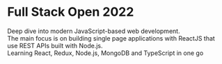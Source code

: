 # Full Stack Open 2022
Deep dive into modern JavaScript-based web development.  
The main focus is on building single page applications with ReactJS that use REST APIs built with Node.js.  
Learning React, Redux, Node.js, MongoDB and TypeScript in one go


